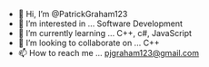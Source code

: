 - 👋 Hi, I’m @PatrickGraham123
- 👀 I’m interested in ... Software Development
- 🌱 I’m currently learning ... C++, c#, JavaScript 
- 💞️ I’m looking to collaborate on ... C++
- 📫 How to reach me ... pjgraham123@gmail.com

<!---
PatrickGraham123/PatrickGraham123 is a ✨ special ✨ repository because its `README.md` (this file) appears on your GitHub profile.
You can click the Preview link to take a look at your changes.
--->
